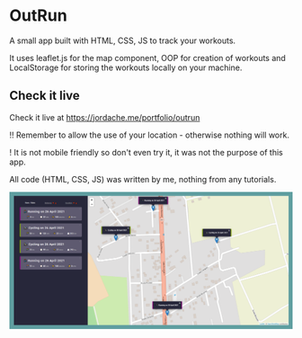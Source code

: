 # OutRun

A small app built with HTML, CSS, JS to track your workouts.

It uses leaflet.js for the map component, OOP for creation of workouts and LocalStorage for storing the workouts locally on your machine.

## Check it live

Check it live at https://jordache.me/portfolio/outrun

!! Remember to allow the use of your location - otherwise nothing will work.

! It is not mobile friendly so don't even try it, it was not the purpose of this app.

All code (HTML, CSS, JS) was written by me, nothing from any tutorials.

![OutRun Screenshot](https://github.com/alex-iordache/outrun/blob/master/screenshot.png?raw=true "OutRun")
